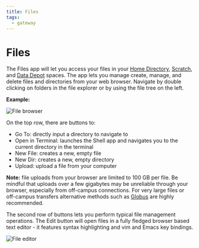 ```yaml
---
title: Files
tags:
  - gateway
---
```


# Files

The Files app will let you access your files in your [Home Directory](/storage/home), [Scratch](/storage/scratch), and [Data Depot](/storage/depot) spaces. The app lets you manage create, manage, and delete files and directories from your web browser. Navigate by double clicking on folders in the file explorer or by using the file tree on the left.


**Example:**

<img src="/knowledge/downloads/gateway/images/filebrowser.png" alt="File browser" />

On the top row, there are buttons to:

* Go To: directly input a directory to navigate to
* Open in Terminal: launches the Shell app and navigates you to the current directory in the terminal
* New File: creates a new, empty file
* New Dir: creates a new, empty directory
* Upload: upload a file from your computer

**Note:** file uploads from your browser are limited to 100 GB per file. Be mindful that uploads over a few gigabytes may be unreliable through your browser, especially from off-campus connections. For very large files or off-campus transfers alternative methods such as [Globus](/knowledge/${resource.hostname}/storage/transfer/globus) are highly recommended.


The second row of buttons lets you perform typical file management operations. The Edit button will open files in a fully fledged browser based text editor - it features syntax highlighting and vim and Emacs key bindings. 

<img src="/knowledge/downloads/gateway/images/fileeditor.png" alt="File editor" />
